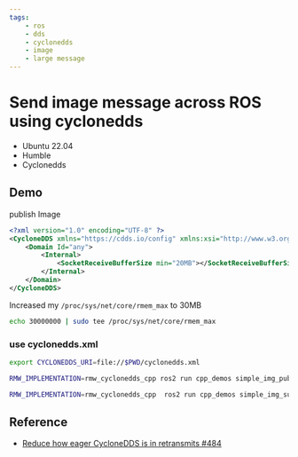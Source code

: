 ```yaml
---
tags:
    - ros
    - dds
    - cyclonedds
    - image
    - large message
---
```

# Send image message across ROS using cyclonedds

- Ubuntu 22.04
- Humble
- Cyclonedds


## Demo
publish Image 

```xml title="cyclonedds.xml"
<?xml version="1.0" encoding="UTF-8" ?>
<CycloneDDS xmlns="https://cdds.io/config" xmlns:xsi="http://www.w3.org/2001/XMLSchema-instance" xsi:schemaLocation="https://cdds.io/config https://raw.githubusercontent.com/eclipse-cyclonedds/cyclonedds/master/etc/cyclonedds.xsd">
    <Domain Id="any">
        <Internal>
            <SocketReceiveBufferSize min="20MB"></SocketReceiveBufferSize>
        </Internal>
    </Domain>
</CycloneDDS>
```

Increased my `/proc/sys/net/core/rmem_max` to 30MB

```bash
echo 30000000 | sudo tee /proc/sys/net/core/rmem_max
```

### use cyclonedds.xml  

```bash
export CYCLONEDDS_URI=file://$PWD/cyclonedds.xml
```

```bash title="publisher"
RMW_IMPLEMENTATION=rmw_cyclonedds_cpp ros2 run cpp_demos simple_img_pub
```

```bash title="subscriber"
RMW_IMPLEMENTATION=rmw_cyclonedds_cpp  ros2 run cpp_demos simple_img_sub 
```

## Reference
- [ Reduce how eager CycloneDDS is in retransmits #484 ](https://github.com/eclipse-cyclonedds/cyclonedds/issues/484)